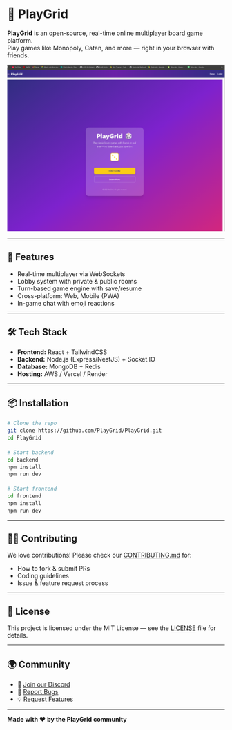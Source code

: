 # 🎲 PlayGrid

**PlayGrid** is an open-source, real-time online multiplayer board game platform.  
Play games like Monopoly, Catan, and more — right in your browser with friends.

![PlayGrid Screenshot](docs/screenshot.png)

---

## 🚀 Features

- Real-time multiplayer via WebSockets
- Lobby system with private & public rooms
- Turn-based game engine with save/resume
- Cross-platform: Web, Mobile (PWA)
- In-game chat with emoji reactions

---

## 🛠 Tech Stack

- **Frontend:** React + TailwindCSS
- **Backend:** Node.js (Express/NestJS) + Socket.IO
- **Database:** MongoDB + Redis
- **Hosting:** AWS / Vercel / Render

---

## 📦 Installation

```bash
# Clone the repo
git clone https://github.com/PlayGrid/PlayGrid.git
cd PlayGrid

# Start backend
cd backend
npm install
npm run dev

# Start frontend
cd frontend
npm install
npm run dev
```

---

## 🧑‍💻 Contributing

We love contributions! Please check our [CONTRIBUTING.md](CONTRIBUTING.md) for:

- How to fork & submit PRs
- Coding guidelines
- Issue & feature request process

---

## 📜 License

This project is licensed under the MIT License — see the [LICENSE](LICENSE) file for details.

---

## 🌍 Community

- 💬 [Join our Discord](https://discord.gg/YOUR_INVITE)
- 🐛 [Report Bugs](https://github.com/PlayGrid/PlayGrid/issues)
- 💡 [Request Features](https://github.com/PlayGrid/PlayGrid/issues)

---

**Made with ❤️ by the PlayGrid community**
